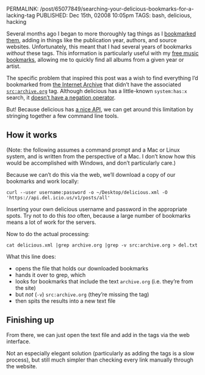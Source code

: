 PERMALINK: /post/65077849/searching-your-delicious-bookmarks-for-a-lacking-tag
PUBLISHED: Dec 15th, 02008 10:05pm
TAGS: bash, delicious, hacking

Several months ago I began to more thoroughly tag things as I
[bookmarked them][mydel], adding in things like the publication year, authors,
and source websites. Unfortunately, this meant that I had several years of
bookmarks _without_ these tags. This information is particularly useful with my
[free music bookmarks][fm], allowing me to quickly find all albums from a given
year or artist.

 [fm]: http://delicious.com/stilist/free+music "List of my bookmarks on delicious tagged with ‘free’ and ‘music’"
 [mydel]: http://delicious.com/stilist "My profile on delicious"

The specific problem that inspired this post was a wish to find everything I’d
bookmarked from [the Internet Archive][aorg] that didn’t have the associated
[`src:archive.org`][daorg] tag. Although delicious has a little-known
`system:has:x` search, it [doesn’t have a negation operator][dfaq].

 [aorg]: http://www.archive.org
 [daorg]: http://delicious.com/stilist/src%3aarchive.org "List of my bookmarks on delicious tagged with ‘src:archive.org’"
 [dfaq]: http://delicious.com/help/faq "delicious FAQ page"

But! Because delicious has [a nice <abbr class="smallcaps">API</abbr>][dapi],
we can get around this limitation by stringing together a few command line
tools.

 [dapi]: http://delicious.com/help/api "delicious’ API documentation"

## How it works

(Note: the following assumes a command prompt and a Mac or Linux system, and is
written from the perspective of a Mac. I don’t know how this would be
accomplished with Windows, and don’t particularly care.)

Because we can’t do this via the web, we’ll download a copy of our bookmarks
and work locally:

    curl --user username:password -o ~/Desktop/delicious.xml -O 'https://api.del.icio.us/v1/posts/all'

Inserting your own delicious username and password in the appropriate spots.
Try not to do this _too_ often, because a large number of bookmarks means a lot
of work for the servers.

Now to do the actual processing:

    cat delicious.xml |grep archive.org |grep -v src:archive.org > del.txt

What this line does:

* opens the file that holds our downloaded bookmarks
* hands it over to grep, which
* looks for bookmarks that include the text `archive.org`
(<abbr lang='lat'>i.e.</abbr> they’re from the site)
* but *not* (`-v`) `src:archive.org` (they’re missing the tag)
* then spits the results into a new text file

## Finishing up

From there, we can just open the text file and add in the tags via the web
interface.

Not an especially elegant solution (particularly as adding the tags is a slow
process), but still much simpler than checking every link manually through the
website.
